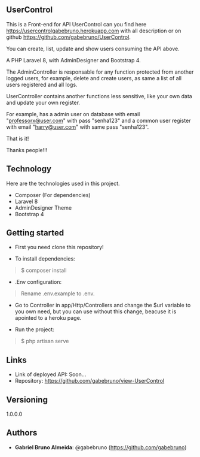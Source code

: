 
## UserControl
 
This is a Front-end for API UserControl can you find here https://usercontrolgabebruno.herokuapp.com with all description or on github https://github.com/gabebruno/UserControl.

You can create, list, update and show users consuming the API above.

A PHP Laravel 8, with AdminDesigner and Bootstrap 4.

The AdminController is responsable for any function protected from another logged users, for example, delete and create users, as same a list of all users registered and all logs.

UserController contains another functions less sensitive, like your own data and update your own register.

For example, has a admin user on database with email "professorx@user.com" with pass "senha123" and a common user register with email "harry@user.com" with same pass "senha123".

That is it!

Thanks people!!!
 
## Technology 
 
Here are the technologies used in this project.

* Composer (For dependencies)
* Laravel 8
* AdminDesigner Theme
* Bootstrap 4

## Getting started

* First you need clone this repository!

* To install dependencies:
>   $ composer install

* .Env configuration:
>   Rename .env.example to .env.

* Go to Controller in app/Http/Controllers and change the $url variable to you own need, but you can use without this change, beacuse it is apointed to a heroku page.

* Run the project:
>   $ php artisan serve    
 
## Links
 
  - Link of deployed API: Soon...
  - Repository: https://github.com/gabebruno/view-UserControl 
 
## Versioning
 
1.0.0.0
 
 
## Authors
 
* **Gabriel Bruno Almeida**: @gabebruno (https://github.com/gabebruno)

